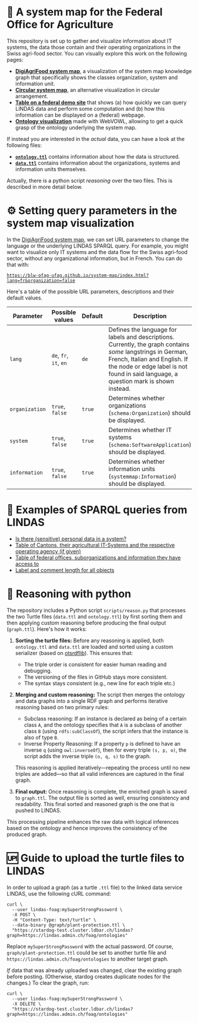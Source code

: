 # 🧭 A system map for the Federal Office for Agriculture

This repository is set up to gather and visualize information about IT systems, the data those contain and their operating organizations in the Swiss agri-food sector. You can visually explore this work on the following pages:

- [**DigiAgriFood system map**](https://blw-ofag-ufag.github.io/system-map/index.html?lang=de), a visualization of the system map knowledge graph that specifically shows the classes organization, system and information unit.
- [**Circular system map**](https://blw-ofag-ufag.github.io/system-map/circle), an alternative visualization in circular arrangement.
- [**Table on a federal demo site**](https://blw-ofag-ufag.github.io/system-map/table/) that shows (a) how quickly we can query LINDAS data and perform some computation and (b) how this information can be displayed on a (federal) webpage.
- [**Ontology visualization**](https://service.tib.eu/webvowl/#iri=https://raw.githubusercontent.com/blw-ofag-ufag/system-map/refs/heads/main/ontology.ttl) made with WebVOWL, allowing to get a quick grasp of the ontology underlying the system map.

If instead you are interested in the *actual* data, you can have a look at the following files:

- [**`ontology.ttl`**](ontology.ttl) contains information about how the data is structured.
- [**`data.ttl`**](data.ttl) contains information about the organizations, systems and information units themselves.

Actually, there is a python script *reasoning* over the two files. This is described in more detail below.

# ⚙️ Setting query parameters in the system map visualization

In the [DigiAgriFood system map](https://blw-ofag-ufag.github.io/system-map/index.html), we can set URL parameters to change the language or the underlying LINDAS SPARQL query. For example, you might want to visualize only IT systems and the data flow for the Swiss agri-food sector, without any organizational information, but in French. You can do that with:

[`https://blw-ofag-ufag.github.io/system-map/index.html?lang=fr&organization=false`](https://blw-ofag-ufag.github.io/system-map/index.html?lang=fr&organization=false)

Here's a table of the possible URL parameters, descriptions and their default values.

| Parameter     | Possible values | Default | Description |
|--------------|--------|---------|-------------|
| `lang`       | `de`, `fr`, `it`, `en` | `de`    | Defines the language for labels and descriptions. Currently, the graph contains *some* langstrings in German, French, Italian and English. If the node or edge label is not found in said language, a question mark is shown instead. |
| `organization` | `true`, `false` | `true` | Determines whether organizations (`schema:Organization`) should be displayed. |
| `system`     | `true`, `false` | `true` | Determines whether IT systems (`schema:SoftwareApplication`) should be displayed. |
| `information` | `true`, `false` | `true` | Determines whether information units (`systemmap:Information`) should be displayed. |

# 🔎 Examples of SPARQL queries from LINDAS

- [Is there (sensitive) personal data in a system?](https://s.zazuko.com/2xyqSxz)
- [Table of Cantons, their agricultural IT-Systems and the respective operating agency (if given)](https://s.zazuko.com/2vz9Y8X)
- [Table of federal offices, suborganizations and information they have access to](https://s.zazuko.com/2Upq8Qj)
- [Label and comment length for all objects](https://s.zazuko.com/2aYzkVt)

# 💭 Reasoning with python

The repository includes a Python script `scripts/reason.py` that processes the two Turtle files (`data.ttl` and `ontology.ttl`) by first sorting them and then applying custom reasoning before producing the final output (`graph.ttl`). Here's how it works:

1. **Sorting the turtle files:** Before any reasoning is applied, both `ontology.ttl` and `data.ttl` are loaded and sorted using a custom serializer (based on [otsrdflib](https://pypi.org/project/otsrdflib/)). This ensures that:
   
   - The triple order is consistent for easier human reading and debugging.
   - The versioning of the files in GitHub stays more consistent.
   - The syntax stays consistent (e.g., new line for each triple etc.)

2. **Merging and custom reasoning:** The script then merges the ontology and data graphs into a single RDF graph and performs iterative reasoning based on two primary rules:
   
   - Subclass reasoning: If an instance is declared as being of a certain class `A`, and the ontology specifies that `A` is a subclass of another class `B` (using `rdfs:subClassOf`), the script infers that the instance is also of type `B`.   
   - Inverse Property Reasoning: If a property `p` is defined to have an inverse `q` (using `owl:inverseOf`), then for every triple `(s, p, o)`, the script adds the inverse triple `(o, q, s)` to the graph.

   This reasoning is applied iteratively—repeating the process until no new triples are added—so that all valid inferences are captured in the final graph.

3. **Final output:** Once reasoning is complete, the enriched graph is saved to `graph.ttl`. The output file is sorted as well, ensuring consistency and readability. This final sorted and reasoned graph is the one that is pushed to LINDAS.

This processing pipeline enhances the raw data with logical inferences based on the ontology and hence improves the consistency of the produced graph.

# 🆙 Guide to upload the turtle files to LINDAS

In order to upload a graph (as a turtle `.ttl` file) to the linked data service LINDAS, use the following cURL command:

```curl
curl \
  --user lindas-foag:mySuperStrongPassword \
  -X POST \
  -H "Content-Type: text/turtle" \
  --data-binary @graph/plant-protection.ttl \
  "https://stardog-test.cluster.ldbar.ch/lindas?graph=https://lindas.admin.ch/foag/ontologies"
```

Replace `mySuperStrongPassword` with the actual password. Of course, `graph/plant-protection.ttl` could be set to another turtle file and `https://lindas.admin.ch/foag/ontologies` to another target graph.

*If* data that was already uploaded was changed, clear the existing graph before posting. (Otherwise, stardog creates duplicate nodes for the changes.) To clear the graph, run:

```curl
curl \
  --user lindas-foag:mySuperStrongPassword \
  -X DELETE \
  "https://stardog-test.cluster.ldbar.ch/lindas?graph=https://lindas.admin.ch/foag/ontologies"
```
